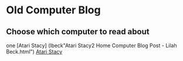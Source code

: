 # Old Computer Blog
## Choose which computer to read about

one [Atari Stacy] (lbeck\"Atari Stacy2 Home Computer Blog Post - Lilah Beck.html")
<a href="lbeck\Atari Stacy2 Home Computer Blog Post - Lilah Beck.html"> Atari Stacy </a>


